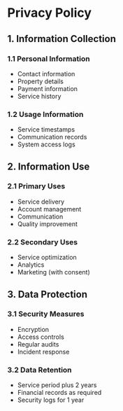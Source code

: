 # Privacy Policy

## 1. Information Collection
### 1.1 Personal Information
- Contact information
- Property details
- Payment information
- Service history

### 1.2 Usage Information
- Service timestamps
- Communication records
- System access logs

## 2. Information Use
### 2.1 Primary Uses
- Service delivery
- Account management
- Communication
- Quality improvement

### 2.2 Secondary Uses
- Service optimization
- Analytics
- Marketing (with consent)

## 3. Data Protection
### 3.1 Security Measures
- Encryption
- Access controls
- Regular audits
- Incident response

### 3.2 Data Retention
- Service period plus 2 years
- Financial records as required
- Security logs for 1 year